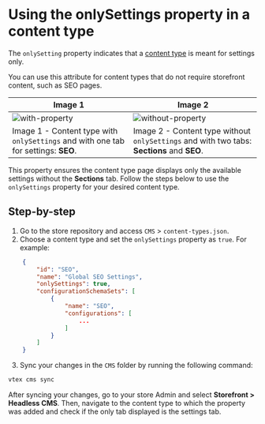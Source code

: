 # Using the onlySettings property in a content type

The `onlySetting` property indicates that a [content type](/tutorials/cms-storecomponents/0#content-types) is meant for settings only.

You can use this attribute for content types that do not require storefront content, such as SEO pages.

| Image 1  | Image 2  |  
|---|---|
| ![with-property](https://user-images.githubusercontent.com/67270558/227936062-02e15860-c6d6-4525-9eed-19c37abfd626.png)  | ![without-property](https://user-images.githubusercontent.com/67270558/227936232-fa8dfab7-2f01-42d1-9f68-b2ab8623a3af.png)  | 
| Image 1 - Content type with `onlySettings` and with one tab for settings: **SEO**. | Image 2 - Content type without `onlySettings` and with two tabs: **Sections** and **SEO**. | 

This property ensures the content type page displays only the available settings without the **Sections** tab. Follow the steps below to use the `onlySettings` property for your desired content type.

## Step-by-step 
1. Go to the store repository and access  `CMS` > `content-types.json`.
2. Choose a content type and set the `onlySettings` property as `true`. For example:

```json
    {
        "id": "SEO",
        "name": "Global SEO Settings",
        "onlySettings": true,
        "configurationSchemaSets": [
            {
                "name": "SEO",
                "configurations": [
                    ...
                ]
            }
        ]
    }
```

3. Sync your changes in the `CMS` folder by running the following command:

```bash
vtex cms sync
```

After syncing your changes, go to your store Admin and select **Storefront > Headless CMS**. Then, navigate to the content type to which the property was added and check if the only tab displayed is the settings tab.